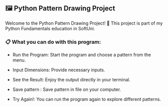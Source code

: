 ## 🖼️ Python Pattern Drawing Project

Welcome to the Python Pattern Drawing Project! 🎉 This project is part of my Python Fundamentals education in SoftUni.


### 📋 What you can do with this program:

* Run the Program:
Start the program and choose a pattern from the menu.

* Input Dimensions:
Provide necessary inputs.

* See the Result:
Enjoy the output directly in your terminal.

* Save pattern :
Save pattern in file on your computer.

* Try Again!:
You can run the program again to explore different patterns.
